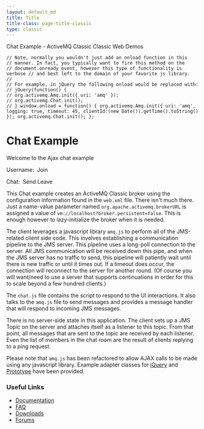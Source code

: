 ```yaml
---
layout: default_md
title: Title
title-class: page-title-classic
type: classic
---
```


 Chat Example - ActiveMQ Classic Classic Web Demos

``` 
// Note, normally you wouldn't just add an onload function in this 
// manner. In fact, you typically want to fire this method on the 
// document.onready event, however this type of functionality is verbose // and best left to the domain of your favorite js library. 
// 
// For example, in jQuery the following onload would be replaced with: 
// jQuery(function() { 
// org.activemq.Amq.init({ uri: 'amq' }); 
// org.activemq.Chat.init(); 
// } window.onload = function() { org.activemq.Amq.init({ uri: 'amq', logging: true, timeout: 45, clientId:(new Date()).getTime().toString() }); org.activemq.Chat.init(); }; 
```

Chat Example
============

Welcome to the Ajax chat example

Username:   Join

Chat:   Send Leave

This Chat example creates an ActiveMQ Classic broker using the configuration information found in the `web.xml` file. There isn't much there. Just a name-value parameter named `org.apache.activemq.brokerURL` is assigned a value of `vm://localhost?broker.persistent=false`. This is enough however to lazy-initialize the broker when it is needed.

The client leverages a javascript library `amq.js` to perform all of the JMS-related client side code. This involves establishing a communication pipeline to the JMS server. This pipeline uses a long-poll connection to the server. All JMS communication will be received down this pipe, and when the JMS server has no traffic to send, this pipeline will patiently wait until there is new traffic or until it times out. If a timeout does occur, the connection will reconnect to the server for another round. (Of course you will want/need to use a server that supports continuations in order for this to scale beyond a few hundred clients.)

The `chat.js` file contains the script to respond to the UI interactions. It also talks to the `amq.js` file to send messages and provides a message handler that will respond to incoming JMS messages.

There is no server-side state in this application. The client sets up a JMS Topic on the server and attaches itself as a listener to this topic. From that point, all messages that are sent to the topic are received by each listener. Even the list of members in the chat room are the result of clients replying to a ping request.

Please note that `amq.js` has been refactored to allow AJAX calls to be made using any javascript library. Example adapter classes for [jQuery](http://jquery.com/) and [Prototype](http://www.prototypejs.org/) have been provided.

### Useful Links

*   [Documentation](http://activemq.apache.org/ "The most popular and powerful open source Message Broker")
*   [FAQ](http://activemq.apache.orgfaq)
*   [Downloads](http://activemq.apache.org/download)
*   [Forums](http://activemq.apache.org/discussion-forums)